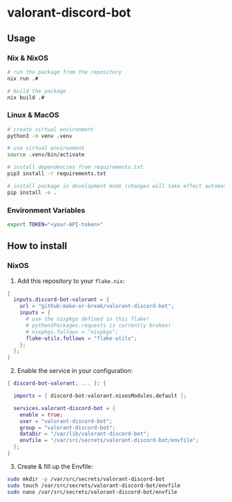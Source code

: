 # valorant-discord-bot

## Usage

### Nix & NixOS

```bash
# run the package from the repository
nix run .#

# build the package
nix build .#
```

### Linux & MacOS

```bash
# create virtual environment
python3 -m venv .venv

# use virtual environment
source .venv/bin/activate

# install dependencies from requirements.txt
pip3 install -r requirements.txt

# install package in development mode (changes will take effect automatically)
pip install -e .
```

### Environment Variables

```sh
export TOKEN="<your-API-token>"
```

## How to install

### NixOS

1. Add this repository to your `flake.nix`:

```nix
{
  inputs.discord-bot-valorant = {
    url = "github:make-or-break/valorant-discord-bot";
    inputs = {
      # use the nixpkgs defined in this flake!
      # python3Packages.requests is currently broken!
      # nixpkgs.follows = "nixpkgs";
      flake-utils.follows = "flake-utils";
    };
  };
}
```

2. Enable the service in your configuration:

```nix
{ discord-bot-valorant, ... }: {

  imports = [ discord-bot-valorant.nixosModules.default ];

  services.valorant-discord-bot = {
    enable = true;
    user = "valorant-discord-bot";
    group = "valorant-discord-bot";
    dataDir = "/var/lib/valorant-discord-bot";
    envfile = "/var/src/secrets/valorant-discord-bot/envfile";
  };
}
```

3. Create & fill up the Envfile:

```sh
sudo mkdir -p /var/src/secrets/valorant-discord-bot
sudo touch /var/src/secrets/valorant-discord-bot/envfile
sudo nano /var/src/secrets/valorant-discord-bot/envfile
```
